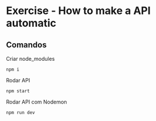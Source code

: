 # Exercise - How to make a API automatic

## Comandos

Criar node_modules

```
npm i
```

Rodar API

```
npm start
```

Rodar API com Nodemon

```
npm run dev
```
